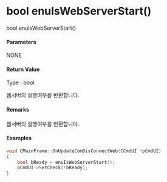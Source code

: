 # bool enuIsWebServerStart\(\)

bool enuIsWebServerStart\(\)

#### Parameters

NONE

#### Return Value

Type : bool

웹서버의 실행여부를 반환합니다.

#### Remarks

웹서버의 실행여부를 반환합니다.

#### Examples

```cpp
void CMainFrame::OnUpdateComDisConnectWeb(CCmdUI *pCmdUI)
{
	bool bReady = enuIsWebServerStart();
	pCmdUI->SetCheck(!bReady);
}
```




